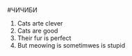 #ЧИЧИБИ

1. Cats arte clever
2. Cats are good
3. Their fur is perfect
4. But meowing is sometimwes is stupid
